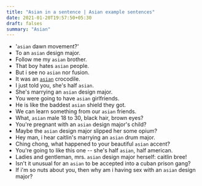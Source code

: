 ```yaml
---
title: "Asian in a sentence | Asian example sentences"
date: 2021-01-20T19:57:50+05:30
draft: falses
summary: "Asian"
---
```

- '`asian` dawn movement?'
- To an `asian` design major.
- Follow me my `asian` brother.
- That boy hates `asian` people.
- But i see no `asian` nor fusion.
- It was an <u>`asian`</u> crocodile.
- I just told you, she's half `asian`.
- She's marrying an `asian` design major.
- You were going to have `asian` girlfriends.
- He is like the baddest `asian` shield they got.
- We can learn something from our `asian` friends.
- What, `asian` male 18 to 30, black hair, brown eyes?
- You're pregnant with an `asian` design major's child?
- Maybe the `asian` design major slipped her some opium?
- Hey man, i hear caitlin's marrying an `asian` drum major.
- Ching chong, what happened to your beautiful `asian` accent?
- You're going to like this one -- she's half `asian`, half american.
- Ladies and gentleman, mrs. `asian` design major herself: caitlin bree!
- Isn't it unusual for an `asian` to be accepted into a cuban prison gang?
- If i'm so nuts about you, then why am i having sex with an `asian` design major?
                 
